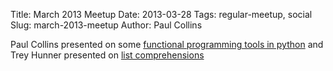 Title: March 2013 Meetup
Date: 2013-03-28
Tags: regular-meetup, social
Slug: march-2013-meetup
Author: Paul Collins

Paul Collins presented on some [functional programming tools in
python][fpt_presentation] and Trey Hunner presented on [list
comprehensions][lcp]

[fpt_presentation]: https://docs.google.com/presentation/d/14uO_dlLeWBtvZDZBC6czuUXjrNYNjRn4G9CoPe7q4TI/edit#slide=id.p
[lcp]: https://github.com/pythonsd/presentations/tree/master/list_comprehensions


